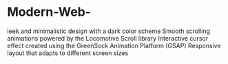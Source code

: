 # Modern-Web-
leek and minimalistic design with a dark color scheme Smooth scrolling animations powered by the Locomotive Scroll library Interactive cursor effect created using the GreenSock Animation Platform (GSAP) Responsive layout that adapts to different screen sizes
